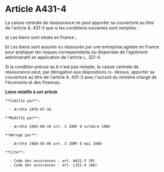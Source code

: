 # Article A431-4

La caisse centrale de réassurance ne peut apporter sa couverture au titre de l'article A. 431-3 que si les conditions
suivantes sont remplies :

a) Les biens sont situés en France ;

b) Les biens sont assurés ou réassurés par une entreprise agréée en France pour pratiquer les risques correspondants ou
dispensée de l'agrément administratif en application de l'article L. 321-4.

Si la condition prévue au b n'est pas remplie, la caisse centrale de réassurance peut, par dérogation aux dispositions ci-
dessus, apporter sa couverture au titre de l'article A. 431-3 avec l'accord du ministre chargé de l'économie et des finances.

**Liens relatifs à cet article**

	**Codifié par**:

	  - Arrêté 1976-07-16

	**Modifié par**:

	  - Arrêté 1985-09-10 art. 3 JORF 9 octobre 1985

	**Abrogé par**:

	  - Arrêté 1988-05-06 art. 3 JORF 8 mai 1988

	**Cite**:

	  - Code des assurances - art. A431-3 (M)
	  - Code des assurances - art. L321-4 (Ab)
